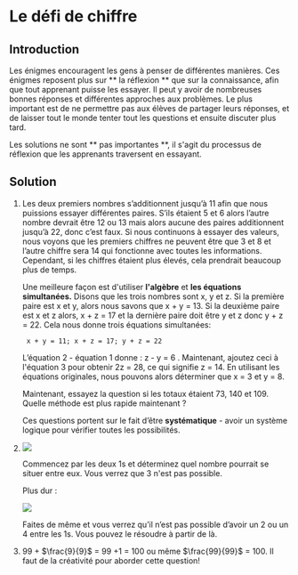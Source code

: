 # Le défi de chiffre

## Introduction

Les énigmes encouragent les gens à penser de différentes manières. Ces énigmes reposent plus sur ** la réflexion ** que sur la connaissance, afin que tout apprenant puisse les essayer. Il peut y avoir de nombreuses bonnes réponses et différentes approches aux problèmes. Le plus important est de ne permettre pas aux élèves de partager leurs réponses, et de laisser tout le monde tenter tout les questions et ensuite discuter plus tard.

Les solutions ne sont ** pas importantes **, il s'agit du processus de réflexion que les apprenants traversent en essayant.

## Solution

1. Les deux premiers nombres s’additionnent jusqu’à 11 afin que nous puissions essayer différentes paires. S’ils étaient 5 et 6 alors l’autre nombre devrait être 12 ou 13 mais alors aucune des paires additionnent jusqu’à 22, donc c’est faux. Si nous continuons à essayer des valeurs, nous voyons que les premiers chiffres ne peuvent être que 3 et 8 et l’autre chiffre sera 14 qui fonctionne avec toutes les informations. Cependant, si les chiffres étaient plus élevés, cela prendrait beaucoup plus de temps.

    Une meilleure façon est d'utiliser **l'algèbre** et **les équations simultanées.** Disons que les trois nombres sont x, y et z. Si la première paire est x et y, alors nous savons que x + y = 13. Si la deuxième paire est x et z alors, x + z = 17 et la dernière paire doit être y et z donc y + z = 22. Cela nous donne trois équations simultanées:   
   
        x + y = 11; x + z = 17; y + z = 22

   L’équation 2 - équation 1 donne : z - y = 6 . Maintenant, ajoutez ceci à l'équation 3 pour obtenir 2z = 28, ce qui signifie z = 14. En utilisant les équations originales, nous pouvons alors déterminer que x = 3 et y = 8.

   Maintenant, essayez la question si les totaux étaient 73, 140 et 109. Quelle méthode est plus rapide maintenant ?

   Ces questions portent sur le fait d’être **systématique** - avoir un système logique pour vérifier toutes les possibilités.

2.  ![](https://github.com/supportingami/sami-maths-club/blob/master/maths-club-pack/images/number-challenge-3.png?raw=true)

      Commencez par les deux 1s et déterminez quel nombre pourrait se situer entre eux. Vous verrez que 3 n'est pas possible.

      Plus dur :

      ![](https://github.com/supportingami/sami-maths-club/blob/master/maths-club-pack/images/number-challenge-4.png?raw=true)

      Faites de même et vous verrez qu’il n’est pas possible d’avoir un 2 ou un 4 entre les 1s. Vous pouvez le résoudre à partir de là.

3.  99 + $\frac{9}{9}$ = 99 +1 = 100 ou même $\frac{99}{99}$ = 100. Il faut de la créativité pour aborder cette question!

    

